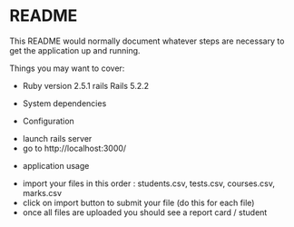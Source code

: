 # README

This README would normally document whatever steps are necessary to get the
application up and running.

Things you may want to cover:

* Ruby version
  2.5.1 rails Rails 5.2.2
* System dependencies

* Configuration
- launch rails server
- go to http://localhost:3000/

* application usage

- import your files in this order : students.csv, tests.csv, courses.csv, marks.csv
- click on import button to submit your file (do this for each file)
- once all files are uploaded you should see a report card / student
